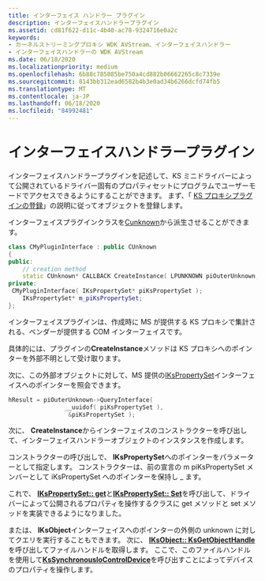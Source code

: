 ```yaml
---
title: インターフェイス ハンドラー プラグイン
description: インターフェイスハンドラープラグイン
ms.assetid: cd81f622-d11c-4b40-ac78-9324716e0a2c
keywords:
- カーネルストリーミングプロキシ WDK AVStream、インターフェイスハンドラー
- インターフェイスハンドラーの WDK AVStream
ms.date: 06/18/2020
ms.localizationpriority: medium
ms.openlocfilehash: 6b88c785085be750a4cd882b06662265c8c7339e
ms.sourcegitcommit: 8143bb312ead6582b4b3e0ad34b6266dcfd74fb5
ms.translationtype: MT
ms.contentlocale: ja-JP
ms.lasthandoff: 06/18/2020
ms.locfileid: "84992481"
---
```

# <a name="interface-handler-plug-in"></a>インターフェイスハンドラープラグイン

インターフェイスハンドラープラグインを記述して、KS ミニドライバーによって公開されているドライバー固有のプロパティセットにプログラムでユーザーモードでアクセスできるようにすることができます。 まず、「 [KS プロキシプラグインの登録](registering-ks-proxy-plug-ins.md)」の説明に従ってオブジェクトを登録します。

インターフェイスプラグインクラスを[Cunknown](https://docs.microsoft.com/previous-versions//ms783086(v=vs.85))から派生させることができます。

```cpp
class CMyPluginInterface : public CUnknown
{
public:
    // creation method
    static CUnknown* CALLBACK CreateInstance( LPUNKNOWN piOuterUnknown, HRESULT* phResult );
private:
 CMyPluginInterface( IKsPropertySet* piKsPropertySet );
    IKsPropertySet* m_piKsPropertySet;
};
```

インターフェイスプラグインは、作成時に MS が提供する KS プロキシで集計される、ベンダーが提供する COM インターフェイスです。

具体的には、プラグインの**CreateInstance**メソッドは KS プロキシへのポインターを外部不明として受け取ります。

次に、この外部オブジェクトに対して、MS 提供の[IKsPropertySet](https://docs.microsoft.com/windows-hardware/drivers/ddi/dsound/nn-dsound-ikspropertyset)インターフェイスへのポインターを照会できます。

```cpp
hResult = piOuterUnknown->QueryInterface(
                __uuidof( piKsPropertySet ),
                 &piKsPropertySet );
```

次に、 **CreateInstance**からインターフェイスのコンストラクターを呼び出して、インターフェイスハンドラーオブジェクトのインスタンスを作成します。

コンストラクターの呼び出しで、 **IKsPropertySet**へのポインターをパラメーターとして指定します。 コンストラクターは、前の宣言の m piKsPropertySet メンバーとして iKsPropertySet へのポインターを保持し \_ ます。

これで、 [**IKsPropertySet:: get**](https://docs.microsoft.com/windows-hardware/drivers/ddi/ksproxy/nf-ksproxy-ikspropertyset-get)と[**IKsPropertySet:: Set**](https://docs.microsoft.com/windows-hardware/drivers/ddi/dsound/nf-dsound-ikspropertyset-set)を呼び出して、ドライバーによって公開されるプロパティを操作するクラスに get メソッドと set メソッドを実装できるようになりました。

または、 **IKsObject**インターフェイスへのポインターの外側の unknown に対してクエリを実行することもできます。 次に、 [**IKsObject:: KsGetObjectHandle**](https://docs.microsoft.com/windows-hardware/drivers/ddi/ksproxy/nf-ksproxy-iksobject-ksgetobjecthandle)を呼び出してファイルハンドルを取得します。 ここで、このファイルハンドルを使用して[**KsSynchronousIoControlDevice**](https://docs.microsoft.com/windows-hardware/drivers/ddi/ks/nf-ks-kssynchronousiocontroldevice)を呼び出すことによってデバイスのプロパティを操作します。
